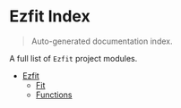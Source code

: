 # Ezfit Index

> Auto-generated documentation index.

A full list of `Ezfit` project modules.

- [Ezfit](ezfit/index.md#ezfit)
    - [Fit](ezfit/fit.md#fit)
    - [Functions](ezfit/functions.md#functions)
